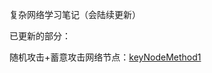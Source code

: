 复杂网络学习笔记（会陆续更新）



已更新的部分：

随机攻击+蓄意攻击网络节点：[keyNodeMethod1](https://github.com/XuXING0430/complexNetwork/tree/master/keyNodeMethod1)

